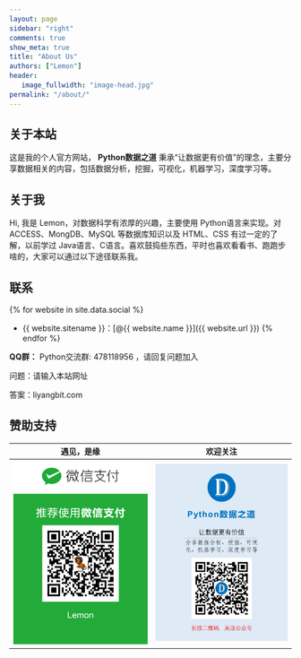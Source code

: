 ```yaml
---
layout: page
sidebar: "right"
comments: true
show_meta: true
title: "About Us"
authors: ["Lemon"]
header:
   image_fullwidth: "image-head.jpg"
permalink: "/about/"
---
```


## 关于本站

这是我的个人官方网站， **Python数据之道** 秉承“让数据更有价值”的理念，主要分享数据相关的内容，包括数据分析，挖掘，可视化，机器学习，深度学习等。

<!-- <i class="icon-github 72"></i> icon-github -->

## 关于我

Hi, 我是 Lemon，对数据科学有浓厚的兴趣，主要使用 Python语言来实现。对 ACCESS、MongDB、MySQL 等数据库知识以及 HTML、CSS 有过一定的了解，以前学过 Java语言、C语言。喜欢鼓捣些东西，平时也喜欢看看书、跑跑步啥的，大家可以通过以下途径联系我。

## 联系

{% for website in site.data.social %}
* {{ website.sitename }}：[@{{ website.name }}]({{ website.url }})
{% endfor %}

**QQ群：**
Python交流群: 478118956 ，请回复问题加入

问题：请输入本站网址

答案：liyangbit.com

## 赞助支持


| <center>遇见，是缘</center> | <center>欢迎关注</center> |
| ---------------------------------------- | ---------------------------------------- |
| <img src="/images/wechat-pay.png" width="300"/> | <img src="/images/foot.jpg" width="300"/> |
